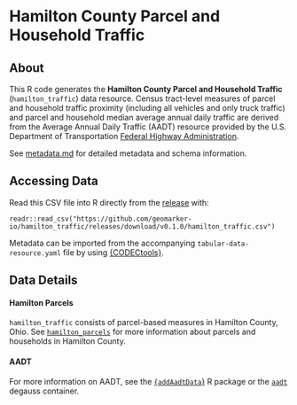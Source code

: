 # Hamilton County Parcel and Household Traffic

## About

This R code generates the **Hamilton County Parcel and Household Traffic** (`hamilton_traffic`) data resource. Census tract-level measures of parcel and household traffic proximity (including all vehicles and only truck traffic) and parcel and household median average annual daily traffic are derived from the Average Annual Daily Traffic (AADT) resource provided by the U.S. Department of Transportation [Federal Highway
Administration](https://www.fhwa.dot.gov/policyinformation/hpms/shapefiles_2017.cfm).

See [metadata.md](./metadata.md) for detailed metadata and schema information.

## Accessing Data

Read this CSV file into R directly from the [release](https://github.com/geomarker-io/hamilton_traffic/releases) with:

```
readr::read_csv("https://github.com/geomarker-io/hamilton_traffic/releases/download/v0.1.0/hamilton_traffic.csv")
```

Metadata can be imported from the accompanying `tabular-data-resource.yaml` file by using [{CODECtools}](https://geomarker.io/CODECtools/).

## Data Details

#### Hamilton Parcels

`hamilton_traffic` consists of parcel-based measures in Hamilton County, Ohio. See [`hamilton_parcels`](https://github.com/geomarker-io/hamilton_parcels) for more information about parcels and households in Hamilton County. 

#### AADT

For more information on AADT, see the [`{addAadtData`}](https://github.com/geomarker-io/addAadtData) R package or the [`aadt`](https://github.com/degauss-org/aadt) degauss container.



